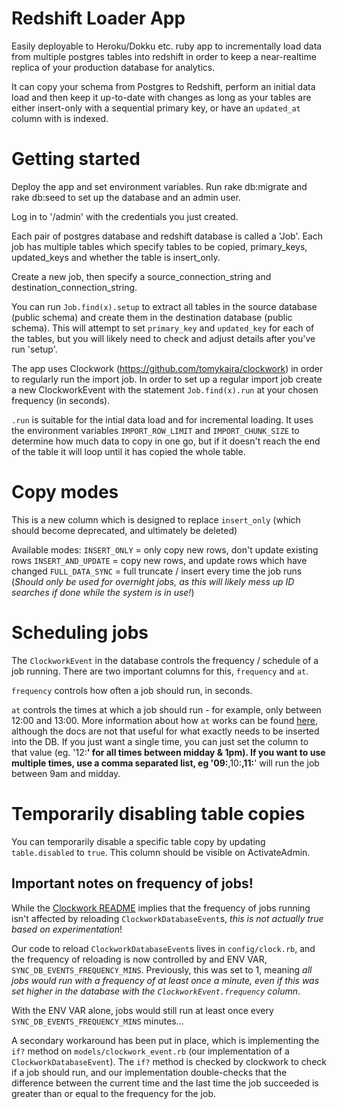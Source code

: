 # Redshift Loader App
Easily deployable to Heroku/Dokku etc. ruby app to incrementally load data from multiple postgres tables into redshift in order to keep a near-realtime replica of your production database for analytics. 

It can copy your schema from Postgres to Redshift, perform an initial data load and then keep it up-to-date with changes as long as your tables are either insert-only with a sequential primary key, or have an `updated_at` column with is indexed.

# Getting started
Deploy the app and set environment variables. Run rake db:migrate and rake db:seed to set up the database and an admin user.

Log in to '/admin' with the credentials you just created.

Each pair of postgres database and redshift database is called a 'Job'. Each job has multiple tables which specify tables to be copied, primary_keys, updated_keys and whether the table is insert_only.

Create a new job, then specify a source_connection_string and destination_connection_string.

You can run `Job.find(x).setup` to extract all tables in the source database (public schema) and create them in the destination database (public schema). This will attempt to set `primary_key` and `updated_key` for each of the tables, but you will likely need to check and adjust details after you've run 'setup'.

The app uses Clockwork (https://github.com/tomykaira/clockwork) in order to regularly run the import job. In order to set up a regular import job create a new ClockworkEvent with the statement `Job.find(x).run` at your chosen frequency (in seconds).

`.run` is suitable for the intial data load and for incremental loading. It uses the environment variables `IMPORT_ROW_LIMIT` and `IMPORT_CHUNK_SIZE` to determine how much data to copy in one go, but if it doesn't reach the end of the table it will loop until it has copied the whole table.

# Copy modes
This is a new column which is designed to replace `insert_only` (which should become deprecated, and ultimately be deleted)

Available modes:
`INSERT_ONLY` = only copy new rows, don't update existing rows
`INSERT_AND_UPDATE` = copy new rows, and update rows which have changed
`FULL_DATA_SYNC` = full truncate / insert every time the job runs (_Should only be used for overnight jobs, as this will likely mess up ID searches if done while the system is in use!_)

# Scheduling jobs
The `ClockworkEvent` in the database controls the frequency / schedule of a job running. There are two important columns for this,
`frequency` and `at`.

`frequency` controls how often a job should run, in seconds.

`at` controls the times at which a job should run - for example, only between 12:00 and 13:00. More information about how `at`
works can be found [here](https://github.com/Rykian/clockwork#at), although the docs are not that useful for what exactly needs
to be inserted into the DB. If you just want a single time, you can just set the column to that value (eg. '12:**' for all times
between midday & 1pm). If you want to use multiple times, use a comma separated list, eg '09:**,10:**,11:**' will run the job
between 9am and midday.

# Temporarily disabling table copies
You can temporarily disable a specific table copy by updating `table.disabled` to `true`. This column should be visible on
ActivateAdmin.

## Important notes on frequency of jobs!
While the [Clockwork README](https://github.com/Rykian/clockwork) implies that the frequency of jobs running isn't affected by
reloading `ClockworkDatabaseEvent`s, *this is not actually true based on experimentation*!

Our code to reload `ClockworkDatabaseEvent`s lives in `config/clock.rb`, and the frequency of reloading is now controlled by
and ENV VAR, `SYNC_DB_EVENTS_FREQUENCY_MINS`. Previously, this was set to 1, meaning *all jobs would run with a frequency of
at least once a minute, even if this was set higher in the database with the `ClockworkEvent.frequency` column*.

With the ENV VAR alone, jobs would still run at least once every `SYNC_DB_EVENTS_FREQUENCY_MINS` minutes...

A secondary workaround has been put in place, which is implementing the `if?` method on `models/clockwork_event.rb` (our
implementation of a `ClockworkDatabaseEvent`). The `if?` method is checked by clockwork to check if a job should run, and
our implementation double-checks that the difference between the current time and the last time the job succeeded is greater
than or equal to the frequency for the job.

